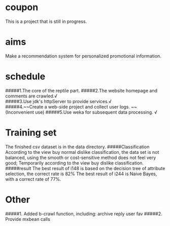 # coupon
This is a project that is still in progress.

# aims
Make a recommendation system for personalized promotional information.

# schedule
#####1.The core of the reptile part. 
#####2.The website homepage and comments are crawled.√  
#####3.Use jdk's httpServer to provide services.√  
#####4.~~Create a web-side project and collect user logs. ~~ (Inconvenient use)
#####5.Use weka for subsequent data processing. √  


# Training set
The finished csv dataset is in the data directory.
#####Classification
According to the view buy normal dislike classification, the data set is not balanced, using the smooth or cost-sensitive method does not feel very good;
Temporarily according to the view buy dislike classification.
#####result
The best result of i148 is based on the decision tree of attribute selection, the correct rate is 82%
The best result of i244 is Naive Bayes, with a correct rate of 77%.

# Other
#####1. Added b-crawl function, including: archive reply user fav
#####2. Provide mxbean calls
